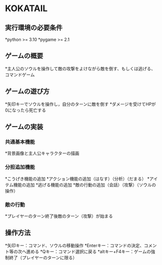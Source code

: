 # KOKATAIL

## 実行環境の必要条件
*python >= 3.10
*pygame >= 2.1

## ゲームの概要
*主人公のソウルを操作して敵の攻撃をよけながら敵を倒す、もしくは逃げる、コマンドゲーム

## ゲームの遊び方
*矢印キーでソウルを操作し，自分のターンに敵を倒す
*ダメージを受けてHPが0になったら死亡する

## ゲームの実装
### 共通基本機能
*背景画像と主人公キャラクターの描画

### 分担追加機能
*こうげき機能の追加
*アクション機能の追加（はなす）（分析）（だまる）
*アイテム機能の追加
*逃げる機能の追加
*敵の行動の追加（会話）（攻撃）（ソウルの操作）

### 敵の行動
*プレイヤーのターン終了後敵のターン（攻撃）が始まる

## 操作方法
*矢印キー：コマンド、ソウルの移動操作
*Enterキー：コマンドの決定、コメント等の次へ進める
*Qキー：コマンド選択に戻る
*altキー+F4キー：ゲームの強制終了（プレイヤーのターンに限る）